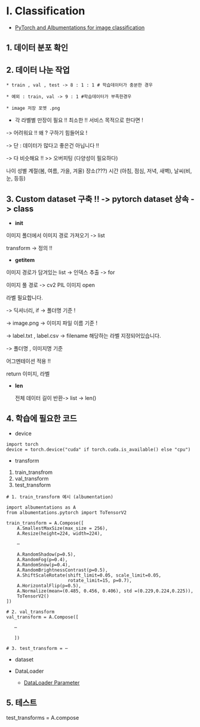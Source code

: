 # I. Classification 

* [PyTorch and Albumentations for image classification](https://albumentations.ai/docs/examples/pytorch_classification/)

## 1. 데이터 분포 확인 



## 2. 데이터 나눈 작업 

    * train , val , test -> 8 : 1 : 1 # 학습데이터가 충분한 경우

    * 예외 : train, val -> 9 : 1 #학습데이터가 부족한경우 

    * image 저장 포멧 .png 

* 각 라벨별 만장이 필요 !! 최소한 !! 서비스 목적으로 한다면 ! 

-> 어려워요 !! 왜 ? 구하기 힘들어요 ! 

-> 단 : 데이터가 많다고 좋은건 아닙니다 !! 

-> 다 비슷해요 !! >> 오버피팅 (다양성이 필요하다)

나이 성별 계절(봄, 여름, 가을, 겨울) 장소(???) 시간 (아침, 점심, 저녁, 새벽), 날씨(비, 눈, 등등)



## 3. Custom dataset 구축 !! -> pytorch dataset 상속 -> class 

* __init__

이미지 폴더에서 이미지 경로 가져오기 -> list 

transform -> 정의 !! 

* __getitem__

이미지 경로가 담겨있는 list -> 인덱스 추출 -> for

이미지 풀 경로 -> cv2 PIL 이미지 open 

라벨 필요합니다. 

   -> 딕셔너리, if -> 폴더명 기준 ! 

   -> image.png  -> 이미지 파일 이름 기준 ! 

   -> label.txt , label.csv -> filename 해당하는 라벨 지정되어있습니다. 

   -> 폴더명 , 이미지명 기준 

어그멘테이션 적용 !! 

  return 이미지, 라벨 

* __len__

   전체 데이터 길이 반환-> list -> len()


 

## 4. 학습에 필요한 코드 

* device
```
import torch
device = torch.device("cuda" if torch.cuda.is_available() else "cpu")
```

* transform
1. train_transfrom
2. val_transform
3. test_transform

```
# 1. train_transform 예시 (albumentation)

import albumentations as A
from albumentations.pytorch import ToTensorV2

train_transform = A.Compose([
    A.SmallestMaxSize(max_size = 256),
    A.Resize(height=224, width=224),
    
    ⋯

    A.RandomShadow(p=0.5),
    A.RandomFog(p=0.4),
    A.RandomSnow(p=0.4),
    A.RandomBrightnessContrast(p=0.5),
    A.ShiftScaleRotate(shift_limit=0.05, scale_limit=0.05,
                       rotate_limit=15, p=0.7),
    A.HorizontalFlip(p=0.5),
    A.Normalize(mean=(0.485, 0.456, 0.406), std =(0.229,0.224,0.225)),
    ToTensorV2()
])

# 2. val_transform
val_transform = A.Compose([

   ⋯
   
   ])
   
# 3. test_transform = ⋯

```

* dataset

* DataLoader

   * [DataLoader Parameter](https://subinium.github.io/pytorch-dataloader/)
 

## 5. 테스트

test_transforms = A.compose
